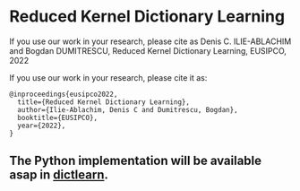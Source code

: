 # Reduced Kernel Dictionary Learning

If you use our work in your research, please cite as Denis C. ILIE-ABLACHIM and Bogdan DUMITRESCU, Reduced Kernel Dictionary Learning, EUSIPCO, 2022

If you use our work in your research, please cite it as:
```
@inproceedings{eusipco2022,
  title={Reduced Kernel Dictionary Learning},
  author={Ilie-Ablachim, Denis C and Dumitrescu, Bogdan},
  booktitle={EUSIPCO},
  year={2022},
}
```
## The Python implementation will be available asap in [**dictlearn**](https://pypi.org/project/dictlearn/).
